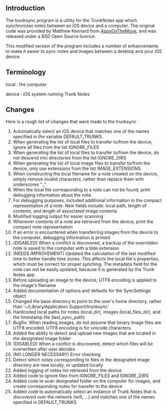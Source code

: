 
## Introduction



The trunksync program is a utility for the TrunkNotes app which synchronizes notes between an iOS device and a computer.  The original code was provided by Matthew Kennard from [AppsOnTheMove](http://appsonthemove.com/trunk/trunk-sync-beta), and was released under a BSD Open Source licence. 

This modified version of the program includes a number of enhancements to make it easier to sync notes and images between a desktop and your iOS device.  

## Terminology

local 
: the computer

device
: iOS system running Trunk Notes

## Changes

Here is a rough list of changes that were made to the trunksync 

 1. Automatically select an iOS device that matches one of the names specified in the variable DEFAULT_TRUNKS.
 1. When generating the list of local files to transfer to/from the device, ignore all files from the list IGNORE_FILES
 1. When generating the list of local files to transfer to/from the device, do not descend into directories from the list IGNORE_DIRS
 1. When generating the list of local image files to transfer to/from the device, only use extensions from the list IMAGE_EXTENSIONS
 1. When constructing the local filename for a note created on the device, simply remove invalid characters, rather than replace them with underscores "_"
 1. When the local file corresponding to a note can not be found, print debugging information about the note.
 1. For debugging purposes, included additional information in the compact representation of a note.  New fields include: local path, length of contents, and length of associated image contents
 1. Modified logging output for easier scanning
 1. Whenever contents of a note are retrieved from the device, print the compact note representation
 1. If an error is encountered when transferring images from the device to the computer, debugging information is printed
 1. (DISABLED) When a conflict is discovered, a backup of the overridden note is saved to the computer with a tilde extension
 1. (NEEDS IMPROVEMENT) Updated the calculation of the last modified time to better handle time zones.  This affects the local file's properties, which must be correct for proper synching.  The metadata field for the note can not be easily updated, because it is generated by the Trunk Notes app.
 1. Before uploading an image to the device, UTF8 encoding is applied to the image's filename
 1. Added documentation of options and defaults for the SyncSettings object
 1. Changed the base directory to point to the user's home directory, rather than '~/Library/Application Support/trunksync'
 1. Hardcoded local paths for notes (local_dir), images (local_files_dir), and the timestamp file (last_sync_path)
 1. Bugfix: When reading images, do not assume that binary image files are UTF8 encoded.  UTF8 encoding is for unicode characters.
 1. Added the ability to detect and upload new images that are located in the designated image folder
 1. (DISABLED) When a conflict is discovered, detect which files will be overwritten after user decides
 1. (NO LONGER NECESSARY) Error checking 
 1. Detect which notes corresponding to files in the designated image directory are new locally, or updated locally
 1. Added logging of notes list retrieved from the device
 1. Added code to ignore files from IGNORE_FILES and IGNORE_DIRS
 1. Added code to scan designated folder on the computer for images, and create corresponding notes for transfer to the device
 1. Added code to automatically select an instance of Trunk Notes that is discovered over the network (wifi, ...) and matches one of the names specified in DEFAULT_TRUNKS


